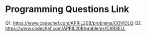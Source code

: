 # Programming Questions Link
Q1. https://www.codechef.com/APRIL20B/problems/COVIDLQ
Q2. https://www.codechef.com/APRIL20B/problems/CARSELL
